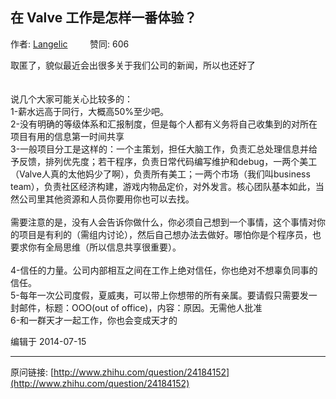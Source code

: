 ## 在 Valve 工作是怎样一番体验？

作者: [Langelic](http://www.zhihu.com/people/langelic)&nbsp;&nbsp;&nbsp;&nbsp;&nbsp;&nbsp;&nbsp;&nbsp; 赞同: 606


取匿了，貌似最近会出很多关于我们公司的新闻，所以也还好了<br><br><br>说几个大家可能关心比较多的：<br>1-薪水远高于同行，大概高50%至少吧。<br>2-没有明确的等级体系和汇报制度，但是每个人都有义务将自己收集到的对所在项目有用的信息第一时间共享<br>3-一般项目分工是这样的：一个主策划，担任大脑工作，负责汇总处理信息并给予反馈，排列优先度；若干程序，负责日常代码编写维护和debug，一两个美工（Valve人真的太他妈少了啊），负责所有美工；一两个市场（我们叫business team），负责社区经济构建，游戏内物品定价，对外发言。核心团队基本如此，当然公司里其他资源和人员你要用你也可以去找。<br><br>需要注意的是，没有人会告诉你做什么，你必须自己想到一个事情，这个事情对你的项目是有利的（需组内讨论），然后自己想办法去做好。哪怕你是个程序员，也要求你有全局思维（所以信息共享很重要）。<br><br>4-信任的力量。公司内部相互之间在工作上绝对信任，你也绝对不想辜负同事的信任。<br>5-每年一次公司度假，夏威夷，可以带上你想带的所有亲属。要请假只需要发一封邮件，标题：OOO(out of office)，内容：原因。无需他人批准<br>6-和一群天才一起工作，你也会变成天才的



编辑于 2014-07-15



---
原问链接: [http://www.zhihu.com/question/24184152](http://www.zhihu.com/question/24184152)